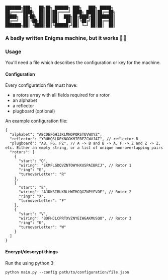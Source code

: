 ```
███████╗███╗   ██╗██╗ ██████╗ ███╗   ███╗ █████╗ 
██╔════╝████╗  ██║██║██╔════╝ ████╗ ████║██╔══██╗
█████╗  ██╔██╗ ██║██║██║  ███╗██╔████╔██║███████║
██╔══╝  ██║╚██╗██║██║██║   ██║██║╚██╔╝██║██╔══██║
███████╗██║ ╚████║██║╚██████╔╝██║ ╚═╝ ██║██║  ██║
```
### A badly written Enigma machine, but it works 🤷‍♂️

### Usage
You'll need a file which describes the configuration or key for the machine.

#### Configuration
Every configuration file must have:
- a rotors array with all fields required for a rotor
- an alphabet
- a reflector
- plugboard (optional)

An example configuration file:
```
{
  "alphabet": "ABCDEFGHIJKLMNOPQRSTUVWXYZ",
  "reflector": "YRUHQSLDPXNGOKMIEBFZCWVJAT", // reflector B
  "plugboard": "AB, FG, PZ", // A -> B and B -> A, P -> Z and Z -> Z, etc. Either an empty string, or a list of unique non-overlapping pairs
  "rotors": [
    {
      "start": "Q",
      "wiring": "EKMFLGDQVZNTOWYHXUSPAIBRCJ", // Rotor 1
      "ring": "E",
      "turnoverLetter": "R"
    },
    {
      "start": "E",
      "wiring": "AJDKSIRUXBLHWTMCQGZNPYFVOE", // Rotor 2
      "ring": "X",
      "turnoverLetter": "F"
    },
    {
      "start": "V",
      "wiring": "BDFHJLCPRTXVZNYEIWGAKMUSQO", // Rotor 3
      "ring": "K",
      "turnoverLetter": "W"
    }
  ]
}
```

#### Encrypt/descrypt things
Run the using python 3:

```
python main.py --config path/to/configuration/file.json 
```
